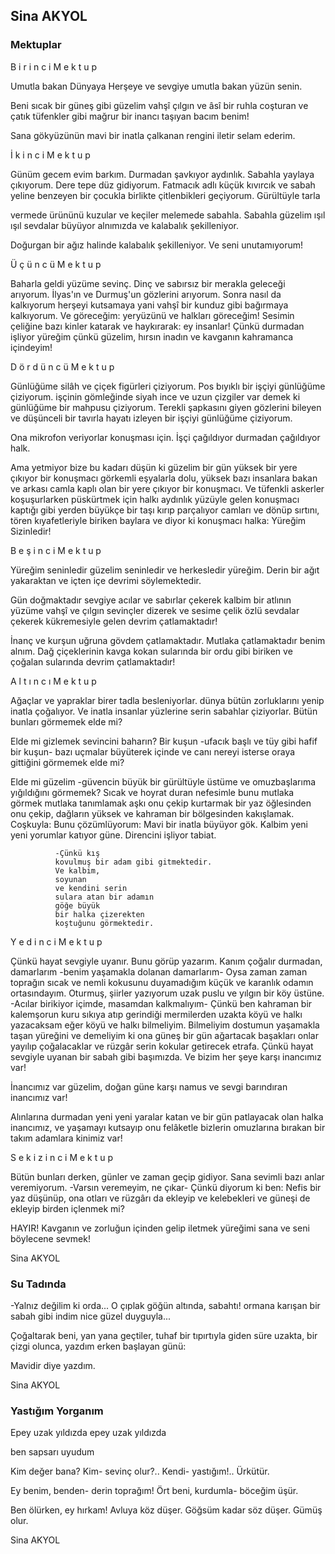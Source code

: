 ## Sina AKYOL

### Mektuplar 

B i r i n c i     M e k t u p

Umutla bakan
Dünyaya
Herşeye
ve sevgiye
umutla bakan
yüzün senin.

Beni sıcak
bir güneş gibi güzelim
vahşî
çılgın
ve âsî
bir ruhla coşturan
ve çatık tüfenkler gibi mağrur
bir inancı taşıyan
bacım benim!

Sana gökyüzünün
mavi bir inatla çalkanan rengini iletir
selam ederim.



İ k i n c i    M e k t u p

Günüm gecem evim barkım.
Durmadan şavkıyor aydınlık.
Sabahla yaylaya çıkıyorum.
Dere tepe düz gidiyorum.
Fatmacık adlı küçük
kıvırcık
ve sabah yeline benzeyen
bir çocukla birlikte
çitlenbikleri geçiyorum.
Gürültüyle tarla

vermede ürününü
kuzular ve keçiler
melemede sabahla.
Sabahla güzelim
ışıl ışıl sevdalar büyüyor alnımızda
ve kalabalık
şekilleniyor.

Doğurgan bir ağız halinde
kalabalık şekilleniyor.
Ve seni
unutamıyorum!




Ü ç ü n c ü    M e k t u p

Baharla geldi
yüzüme sevinç.
Dinç
ve sabırsız bir merakla
geleceği arıyorum.
İlyas'ın ve Durmuş'un
gözlerini arıyorum.
Sonra nasıl da kalkıyorum
herşeyi kutsamaya
yani vahşî
bir kunduz
gibi bağırmaya
kalkıyorum.
	Ve göreceğim:
	yeryüzünü ve halkları
	göreceğim!
	Sesimin çeliğine
	bazı kinler katarak
	ve haykırarak:
		ey insanlar!
	Çünkü durmadan işliyor yüreğim
	çünkü güzelim,
                hırsın
                inadın
                ve kavganın
                kahramanca içindeyim!




D ö r d ü n c ü    M e k t u p

Günlüğüme silâh
ve çiçek figürleri çiziyorum.
Pos bıyıklı bir işçiyi
günlüğüme çiziyorum.
               işçinin gömleğinde siyah
               ince
               ve uzun
               çizgiler var
demek ki günlüğüme
bir mahpusu çiziyorum.
Terekli şapkasını giyen
gözlerini bileyen
ve düşünceli bir tavırla
hayatı izleyen
bir işçiyi
günlüğüme çiziyorum.

Ona mikrofon veriyorlar
	konuşması için.
İşçi çağıldıyor
	durmadan çağıldıyor halk.

Ama yetmiyor bize bu kadarı
düşün ki güzelim
bir gün yüksek
bir yere çıkıyor bir konuşmacı
görkemli eşyalarla dolu, yüksek
bazı insanlara bakan
ve arkası camla kaplı olan
bir yere çıkıyor bir konuşmacı.
Ve tüfenkli askerler koşuşurlarken
püskürtmek için halkı
aydınlık yüzüyle gelen konuşmacı
kaptığı gibi yerden büyükçe bir taşı
kırıp parçalıyor camları
ve dönüp sırtını, tören
kıyafetleriyle biriken baylara
ve diyor ki konuşmacı halka:
Yüreğim
Sizinledir!



B e ş i n c i    M e k t u p

Yüreğim seninledir güzelim
seninledir ve
herkesledir yüreğim.
Derin bir ağıt yakaraktan
ve içten içe
devrimi söylemektedir.

Gün
doğmaktadır sevgiye
acılar
ve sabırlar çekerek kalbim
bir atlının yüzüme vahşî
ve çılgın sevinçler dizerek
ve sesime çelik özlü
sevdalar çekerek
kükremesiyle gelen devrim
çatlamaktadır!

İnanç
ve kurşun uğruna gövdem
çatlamaktadır.
Mutlaka çatlamaktadır benim alnım.
Dağ çiçeklerinin
	kavga kokan sularında
bir ordu gibi biriken
	ve çoğalan sularında
devrim çatlamaktadır!



A l t ı n c ı    M e k t u p

Ağaçlar ve yapraklar
birer tadla besleniyorlar.
dünya
bütün zorluklarını yenip
inatla çoğalıyor.
Ve inatla insanlar
yüzlerine serin
sabahlar çiziyorlar.
Bütün bunları görmemek
		elde mi?

Elde mi gizlemek
sevincini baharın?
Bir kuşun
-ufacık başlı ve
tüy gibi hafif bir kuşun-
bazı uçmalar büyüterek içinde
ve canı nereyi isterse
oraya gittiğini görmemek
		elde mi?

Elde mi güzelim
	-güvencin
büyük bir gürültüyle üstüme
ve omuzbaşlarıma yığıldığını
görmemek?
Sıcak
ve hoyrat duran nefesimle
bunu mutlaka görmek
mutlaka tanımlamak aşkı
onu çekip kurtarmak
bir yaz öğlesinden
onu çekip, dağların yüksek
ve kahraman bir bölgesinden
kakışlamak.
Coşkuyla:
Bunu çözümlüyorum: Mavi
bir inatla büyüyor gök.
Kalbim
yeni yeni yorumlar katıyor güne.
Direncini işliyor tabiat.

              -Çünkü kış
              kovulmuş bir adam gibi gitmektedir.
              Ve kalbim,
              soyunan
              ve kendini serin
              sulara atan bir adamın
              göğe büyük
              bir halka çizerekten
              koştuğunu görmektedir.




Y e d i n c i    M e k t u p

Çünkü hayat
sevgiyle uyanır.
Bunu görüp yazarım.
Kanım çoğalır durmadan, damarlarım
-benim yaşamakla dolanan damarlarım-
Oysa zaman zaman toprağın
sıcak ve nemli kokusunu duyamadığım
küçük ve karanlık odamın ortasındayım.
Oturmuş, şiirler yazıyorum
uzak
puslu
ve yılgın bir köy üstüne.
-Acılar birikiyor içimde,
masamdan kalkmalıyım-
Çünkü ben
kahraman bir kalemşorun
kuru sıkıya atıp gerindiği
mermilerden uzakta
köyü
ve halkı yazacaksam eğer
köyü
ve halkı
bilmeliyim.
Bilmeliyim dostumun
yaşamakla taşan yüreğini
ve demeliyim ki ona güneş
bir gün ağartacak başakları
onlar yayılıp çoğalacaklar
ve rüzgâr serin
kokular getirecek etrafa.
Çünkü hayat
sevgiyle uyanan bir sabah gibi
başımızda.
Ve bizim her şeye karşı
inancımız var!

İnancımız var güzelim,
doğan güne karşı
namus
ve sevgi barındıran
inancımız var!

Alınlarına durmadan
yeni yeni yaralar katan
ve bir gün patlayacak olan
halka
	inancımız,
ve yaşamayı kutsayıp
onu felâketle bizlerin
omuzlarına bırakan
bir takım adamlara
kinimiz var!




S e k i z i n c i    M e k t u p

Bütün bunları derken,
günler
	ve zaman
geçip gidiyor.
Sana sevimli bazı anlar veremiyorum.
-Varsın veremeyim, ne çıkar-
Çünkü diyorum ki ben:
	Nefis bir yaz düşünüp, ona otları
                ve rüzgârı da ekleyip
                ve kelebekleri
                ve güneşi de ekleyip
                birden içlenmek mi?

HAYIR!
Kavganın
ve zorluğun içinden gelip
iletmek yüreğimi sana
ve seni böylecene sevmek!

Sina AKYOL

### Su Tadında 

-Yalnız değilim ki orda...
O çıplak
göğün altında,
sabahtı! ormana karışan
bir sabah
gibi indim
nice güzel duyguyla...

Çoğaltarak beni, yan yana
geçtiler, tuhaf bir tıpırtıyla
giden süre
uzakta, bir çizgi olunca,
yazdım erken
başlayan günü:

Mavidir
diye yazdım.

Sina AKYOL

### Yastığım Yorganım 

Epey uzak yıldızda
epey uzak yıldızda

ben sapsarı uyudum

Kim değer bana? Kim-
sevinç olur?.. Kendi-
yastığım!.. Ürkütür.

Ey benim, benden-
derin toprağım!
Ört beni, kurdumla-
böceğim üşür.

Ben ölürken, ey hırkam!
Avluya köz düşer.
Göğsüm kadar söz düşer.
Gümüş olur.

Sina AKYOL
